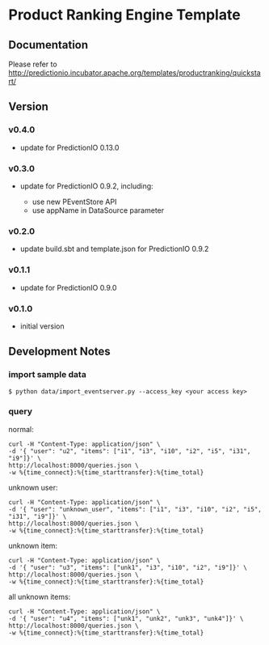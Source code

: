 # Product Ranking Engine Template

## Documentation

Please refer to http://predictionio.incubator.apache.org/templates/productranking/quickstart/

## Version

### v0.4.0
- update for PredictionIO 0.13.0

### v0.3.0

- update for PredictionIO 0.9.2, including:

  - use new PEventStore API
  - use appName in DataSource parameter

### v0.2.0

- update build.sbt and template.json for PredictionIO 0.9.2

### v0.1.1

- update for PredictionIO 0.9.0

### v0.1.0

- initial version


## Development Notes

### import sample data

```
$ python data/import_eventserver.py --access_key <your access key>
```

### query

normal:

```
curl -H "Content-Type: application/json" \
-d '{ "user": "u2", "items": ["i1", "i3", "i10", "i2", "i5", "i31", "i9"]}' \
http://localhost:8000/queries.json \
-w %{time_connect}:%{time_starttransfer}:%{time_total}
```

unknown user:

```
curl -H "Content-Type: application/json" \
-d '{ "user": "unknown_user", "items": ["i1", "i3", "i10", "i2", "i5", "i31", "i9"]}' \
http://localhost:8000/queries.json \
-w %{time_connect}:%{time_starttransfer}:%{time_total}
```

unknown item:

```
curl -H "Content-Type: application/json" \
-d '{ "user": "u3", "items": ["unk1", "i3", "i10", "i2", "i9"]}' \
http://localhost:8000/queries.json \
-w %{time_connect}:%{time_starttransfer}:%{time_total}
```

all unknown items:

```
curl -H "Content-Type: application/json" \
-d '{ "user": "u4", "items": ["unk1", "unk2", "unk3", "unk4"]}' \
http://localhost:8000/queries.json \
-w %{time_connect}:%{time_starttransfer}:%{time_total}
```
